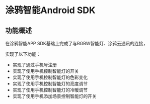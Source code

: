 # 涂鸦智能Android SDK

## 功能概述

在涂鸦智能APP SDK基础上完成了与RGBW智能灯、涂鸦云通讯的连接，

实现了以下功能：

- 实现了通过手机号注册
- 实现了使用手机控制智能灯的开关
- 实现了使用手机控制智能灯的色彩变化
- 实现了使用手机控制智能灯的亮度调节
- 实现了使用手机控制智能灯的冷暖调节
- 实现了使用手机添加场景控制智能灯的开关